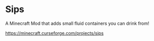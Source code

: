 Sips
====

A Minecraft Mod that adds small fluid containers you can drink from!

https://minecraft.curseforge.com/projects/sips